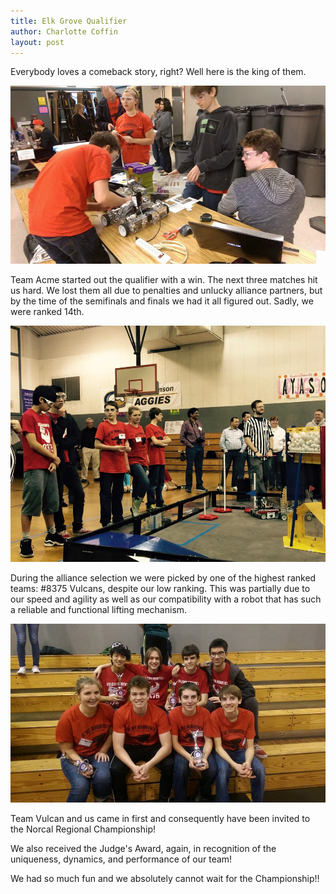 ```yaml
---
title: Elk Grove Qualifier
author: Charlotte Coffin
layout: post
---
```

Everybody loves a comeback story, right? Well here is the king of them.

![The team at the Intel Qualifier](/assets/teamatqualifier.jpg)

Team Acme started out the qualifier with a win. The next three matches hit us hard. We lost them all due to penalties and unlucky alliance partners, but by the time of the semifinals and finals we had it all figured out. Sadly, we were ranked 14th.

![Finals match](/assets/finalseg.jpg)

During the alliance selection we were picked by one of the highest ranked teams: #8375 Vulcans, despite our low ranking. This was partially due to our speed and agility as well as our compatibility with a robot that has such a reliable and functional lifting mechanism.

![Alliance partners, Team #8375, The Vulcans](/assets/teamandfalcon.jpg)

Team Vulcan and us came in first and consequently have been invited to the Norcal Regional Championship!

We also received the Judge's Award, again, in recognition of the uniqueness, dynamics, and performance of our team!

We had so much fun and we absolutely cannot wait for the Championship!! 
